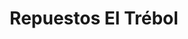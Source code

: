 ---
title: "Repuestos El Trébol"
url: /cinco-esquinas/repuestos-el-trebol/
shop: piezas de automóviles
---